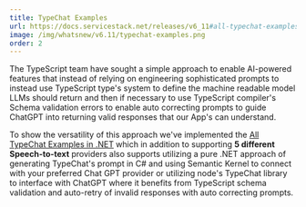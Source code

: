 ```yaml
---
title: TypeChat Examples
url: https://docs.servicestack.net/releases/v6_11#all-typechat-examples
image: /img/whatsnew/v6.11/typechat-examples.png
order: 2
---
```


The TypeScript team have sought a simple approach to enable AI-powered features that instead of relying on engineering 
sophisticated prompts to instead use TypeScript type's system to define the machine readable model LLMs should return 
and then if necessary to use TypeScript compiler's Schema validation errors to enable auto correcting prompts to 
guide ChatGPT into returning valid responses that our App's can understand.

To show the versatility of this approach we've implemented the [All TypeChat Examples in .NET](https://typechat.netcore.io/) 
which in addition to supporting **5 different Speech-to-text** providers also supports utilizing a pure .NET approach 
of generating TypeChat's prompt in C# and using Semantic Kernel to connect with your preferred Chat GPT 
provider or utilizing node's TypeChat library to interface with ChatGPT where it benefits from 
TypeScript schema validation and auto-retry of invalid responses with auto correcting prompts.
